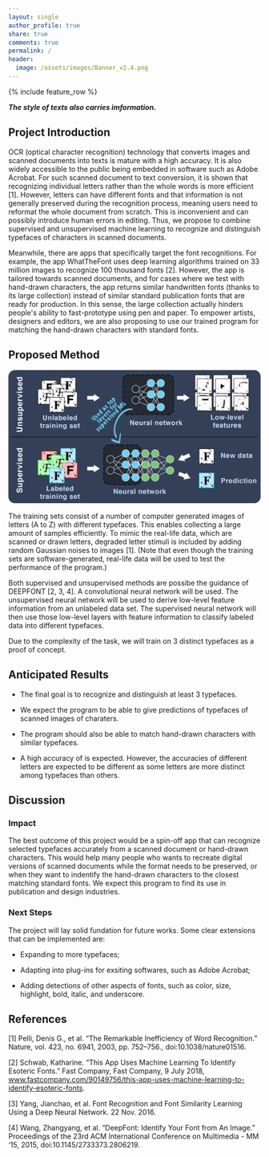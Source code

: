 ```yaml
---
layout: single
author_profile: true
share: true
comments: true
permalink: /
header:
  image: /assets/images/Banner_v2.4.png
---
```

{% include feature_row %}

_**The style of texts also carries imformation.**_

## Project Introduction
OCR (optical character recognition) technology that converts images and scanned documents into texts is mature with a high accuracy. It is also widely accessible to the public being embedded in software such as Adobe Acrobat. For such scanned document to text conversion, it is shown that recognizing individual letters rather than the whole words is more efficient [1]. However, letters can have different fonts and that information is not generally preserved during the recognition process, meaning users need to reformat the whole document from scratch. This is inconvenient and can possibly introduce human errors in editing. Thus, we propose to combine supervised and unsupervised machine learning to recognize and distinguish typefaces of characters in scanned documents.
	
Meanwhile, there are apps that specifically target the font recognitions. For example, the app WhatTheFont uses deep learning algorithms trained on 33 million images to recognize 100 thousand fonts [2]. However, the app is tailored towards scanned documents, and for cases where we test with hand-drawn characters, the app returns similar handwritten fonts (thanks to its large collection) instead of similar standard publication fonts that are ready for production. In this sense, the large collection actually hinders people's ability to fast-prototype using pen and paper. To empower artists, designers and editors, we are also proposing to use our trained program for matching the hand-drawn characters with standard fonts.

## Proposed Method

<img src="assets/images/method_diagram_2.png" alt="hi" class="inline"/>

The training sets consist of a number of computer generated images of letters (A to Z) with different typefaces. This enables collecting a large amount of samples efficiently. To mimic the real-life data, which are scanned or drawn letters, degraded letter stimuli is included by adding random Gaussian noises to images [1]. (Note that even though the training sets are software-generated, real-life data will be used to test the performance of the program.)

Both supervised and unsupervised methods are possibe the guidance of DEEPFONT [2, 3, 4]. A convolutional neural network will be used. The unsupervised neural network will be used to derive low-level feature information from an unlabeled data set. The supervised neural network will then use those low-level layers with feature information to classify labeled data into different typefaces.

Due to the complexity of the task, we will train on 3 distinct typefaces as a proof of concept.

## Anticipated Results

- The final goal is to recognize and distinguish at least 3 typefaces.

- We expect the program to be able to give predictions of typefaces of scanned images of charaters.

- The program should also be able to match hand-drawn characters with similar typefaces.

- A high accuracy of is expected. However, the accuracies of different letters are expected to be different as some letters are more distinct among typefaces than others.


## Discussion
### Impact

The best outcome of this project would be a spin-off app that can recognize selected typefaces accurately from a scanned document or hand-drawn characters. This would help many people who wants to recreate digital versions of scanned documents while the format needs to be preserved, or when they want to indentify the hand-drawn characters to the closest matching standard fonts. We expect this program to find its use in publication and design industries.

### Next Steps

The project will lay solid fundation for future works. Some clear extensions that can be implemented are:

- Expanding to more typefaces;

- Adapting into plug-ins for exsiting softwares, such as Adobe Acrobat;

- Adding detections of other aspects of fonts, such as color, size, highlight, bold, italic, and underscore. 

## References
[1] Pelli, Denis G., et al. “The Remarkable Inefficiency of Word Recognition.” Nature, vol. 423, no. 6941, 2003, pp. 752–756., doi:10.1038/nature01516.

[2] Schwab, Katharine. “This App Uses Machine Learning To Identify Esoteric Fonts.” Fast Company, Fast Company, 9 July 2018, www.fastcompany.com/90149756/this-app-uses-machine-learning-to-identify-esoteric-fonts.

[3] Yang, Jianchao, et al. Font Recognition and Font Similarity Learning Using a Deep Neural Network. 22 Nov. 2016.

[4] Wang, Zhangyang, et al. “DeepFont: Identify Your Font from An Image.” Proceedings of the 23rd ACM International Conference on Multimedia - MM ‘15, 2015, doi:10.1145/2733373.2806219.

